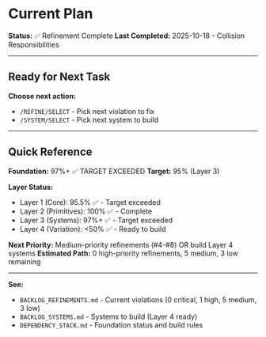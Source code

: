 # Current Plan

**Status:** ✅ Refinement Complete
**Last Completed:** 2025-10-18 - Collision Responsibilities

---

## Ready for Next Task

**Choose next action:**
- `/REFINE/SELECT` - Pick next violation to fix
- `/SYSTEM/SELECT` - Pick next system to build

---

## Quick Reference

**Foundation:** 97%+ ✅ TARGET EXCEEDED
**Target:** 95% (Layer 3)

**Layer Status:**
- Layer 1 (Core): 95.5% ✅ - Target exceeded
- Layer 2 (Primitives): 100% ✅ - Complete
- Layer 3 (Systems): 97%+ ✅ - Target exceeded
- Layer 4 (Variation): <50% ✅ - Ready to build

**Next Priority:** Medium-priority refinements (#4-#8) OR build Layer 4 systems
**Estimated Path:** 0 high-priority refinements, 5 medium, 3 low remaining

---

**See:**
- `BACKLOG_REFINEMENTS.md` - Current violations (0 critical, 1 high, 5 medium, 3 low)
- `BACKLOG_SYSTEMS.md` - Systems to build (Layer 4 ready)
- `DEPENDENCY_STACK.md` - Foundation status and build rules
